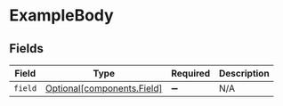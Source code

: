 # ExampleBody


## Fields

| Field                                                          | Type                                                           | Required                                                       | Description                                                    |
| -------------------------------------------------------------- | -------------------------------------------------------------- | -------------------------------------------------------------- | -------------------------------------------------------------- |
| `field`                                                        | [Optional[components.Field]](../../models/components/field.md) | :heavy_minus_sign:                                             | N/A                                                            |